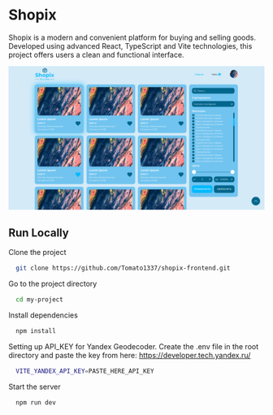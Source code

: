 
# Shopix

Shopix is ​​a modern and convenient platform for buying and selling goods. Developed using advanced React, TypeScript and Vite technologies, this project offers users a clean and functional interface.

![Logo](image.png)

## Run Locally

Clone the project

```bash
  git clone https://github.com/Tomato1337/shopix-frontend.git
```

Go to the project directory

```bash
  cd my-project
```

Install dependencies

```bash
  npm install
```

Setting up API_KEY for Yandex Geodecoder.
Create the .env file in the root directory and paste the key from here:
https://developer.tech.yandex.ru/

```bash
  VITE_YANDEX_API_KEY=PASTE_HERE_API_KEY
```

Start the server

```bash
  npm run dev
```